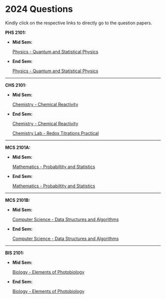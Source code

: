 # 2024 Questions

Kindly click on the respective links to directly go to the question papers.

**PHS 2101:**
- **Mid Sem:**
    
    [Physics - Quantum and Statistical Physics](midsems/PHS2101.pdf)
- **End Sem:**

    [Physics - Quantum and Statistical Physics](endsems/PHS2101.pdf)
---
**CHS 2101:**
- **Mid Sem:**
    
    [Chemistry - Chemical Reactivity](midsems/CHS2101.pdf)
- **End Sem:**

    [Chemistry - Chemical Reactivity](endsems/CHS2101.pdf)

    [Chemistry Lab - Redox Titrations Practical](CHS2101L.pdf)
---
**MCS 2101A:**
- **Mid Sem:**

    [Mathematics - Probabiltity and Statistics](midsems/MCS2101A.pdf)
- **End Sem:**

    [Mathematics - Probabiltity and Statistics](endsems/MCS2101A.pdf)
---
**MCS 2101B:**
- **Mid Sem:**

    [Computer Science - Data Structures and Algorithms](midsems/MCS2101B.pdf)
- **End Sem:**

    [Computer Science - Data Structures and Algorithms](endsems/MCS2101B.pdf)
---
**BIS 2101:**
- **Mid Sem:**

    [Biology - Elements of Photobiology](midsems/BIS2101.pdf)
- **End Sem:**

    [Biology - Elements of Photobiology](endsems/BIS2101.pdf)

